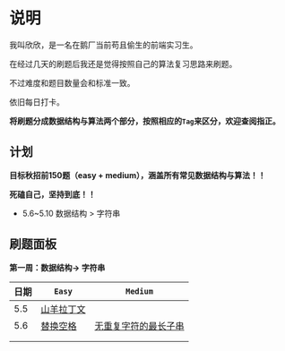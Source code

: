 # 说明

我叫欣欣，是一名在鹅厂当前苟且偷生的前端实习生。

在经过几天的刷题后我还是觉得按照自己的算法复习思路来刷题。

不过难度和题目数量会和标准一致。

依旧每日打卡。

**将刷题分成数据结构与算法两个部分，按照相应的`Tag`来区分，欢迎查阅指正。**

## 计划

**目标秋招前150题（easy + medium），涵盖所有常见数据结构与算法！！**

**死磕自己，坚持到底！！**

+ 5.6~5.10 数据结构 > 字符串

## 刷题面板

**第一周：数据结构-> 字符串**

| 日期 | `Easy`                                                       | `Medium`                                                     |
| ---- | ------------------------------------------------------------ | ------------------------------------------------------------ |
| 5.5  | [山羊拉丁文](https://leetcode-cn.com/problems/goat-latin/submissions/) |                                                              |
| 5.6  | [替换空格](https://leetcode-cn.com/problems/ti-huan-kong-ge-lcof/) | [无重复字符的最长子串](https://leetcode-cn.com/problems/longest-substring-without-repeating-characters/) |
|      |                                                              |                                                              |
|      |                                                              |                                                              |

